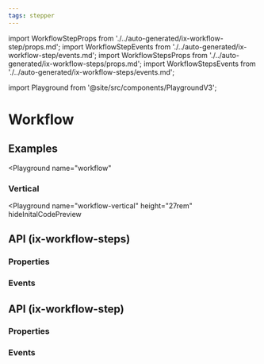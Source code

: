 ```yaml
---
tags: stepper
---
```


import WorkflowStepProps from './../auto-generated/ix-workflow-step/props.md';
import WorkflowStepEvents from './../auto-generated/ix-workflow-step/events.md';
import WorkflowStepsProps from './../auto-generated/ix-workflow-steps/props.md';
import WorkflowStepsEvents from './../auto-generated/ix-workflow-steps/events.md';

import Playground from '@site/src/components/PlaygroundV3';

# Workflow

## Examples

<Playground
  name="workflow"
  >
</Playground>

### Vertical

<Playground
  name="workflow-vertical" 
  height="27rem"
  hideInitalCodePreview
  >
</Playground>

## API (ix-workflow-steps)

### Properties

<WorkflowStepsProps />

### Events

<WorkflowStepsEvents />

## API (ix-workflow-step)

### Properties

<WorkflowStepProps />

### Events

<WorkflowStepEvents />
